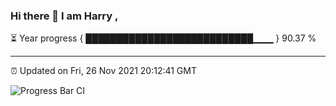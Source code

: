 ### Hi there 👋 I am Harry , 

⏳ Year progress { ███████████████████████████▁▁▁ } 90.37 %

---

⏰ Updated on Fri, 26 Nov 2021 20:12:41 GMT

![Progress Bar CI](https://github.com/duykhang68/duykhang68/workflows/Progress%20Bar%20CI/badge.svg)
